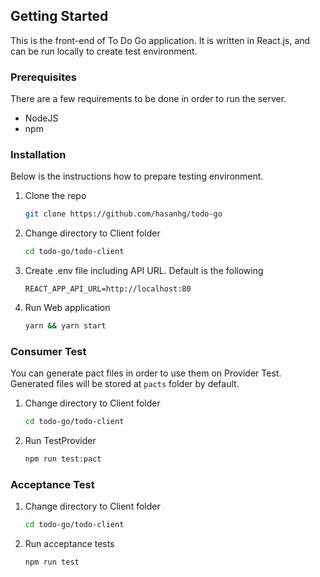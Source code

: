 ## Getting Started

This is the front-end of To Do Go application. It is written in React.js,
and can be run locally to create test environment.

### Prerequisites
There are a few requirements to be done in order to run the server.
* NodeJS
* npm

### Installation
Below is the instructions how to prepare testing environment.
1. Clone the repo
    ```sh
    git clone https://github.com/hasanhg/todo-go
    ```

2. Change directory to Client folder
    ```sh
    cd todo-go/todo-client
    ```

3. Create .env file including API URL. Default is the following
    ```
    REACT_APP_API_URL=http://localhost:80
    ```

4. Run Web application
    ```sh
    yarn && yarn start
    ```
    
### Consumer Test
You can generate pact files in order to use them on Provider Test. Generated files will be stored at `pacts` folder by default.

1. Change directory to Client folder
    ```sh
    cd todo-go/todo-client
    ```

2. Run TestProvider
    ```sh
    npm run test:pact
    ```

### Acceptance Test
1. Change directory to Client folder
    ```sh
    cd todo-go/todo-client
    ```

2. Run acceptance tests
    ```sh
    npm run test
    ```
